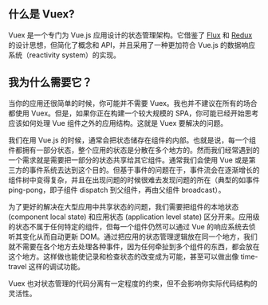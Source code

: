 ## 什么是 Vuex?

Vuex 是一个专门为 Vue.js 应用设计的状态管理架构。它借鉴了 [Flux](https://facebook.github.io/flux/) 和 [Redux](https://github.com/rackt/redux) 的设计思想，但简化了概念和 API，并且采用了一种更加符合 Vue.js 的数据响应系统（reactivity system）的实现。

## 我为什么需要它？

当你的应用还很简单的时候，你可能并不需要 Vuex。我也并不建议在所有的场合都使用 Vuex。但是，如果你正在构建一个较大规模的 SPA，你可能已经开始思考应该如何处理 Vue 组件之外的应用结构。这就是 Vuex 要解决的问题。

我们在用 Vue.js 的时候，通常会把状态储存在组件的内部。也就是说，每一个组件都拥有一部分状态，整个应用的状态是分散在多个地方的。然而我们经常遇到的一个需求就是需要把一部分的状态共享给其它组件。通常我们会使用 Vue 或是第三方的事件系统去达到这个目的。但基于事件的问题在于，事件流会在逐渐增长的组件树中变得复杂，并且在出现问题的时候很难去发现问题的所在（典型的如事件 ping-pong，即子组件 dispatch 到父组件，再由父组件 broadcast）。

为了更好的解决在大型应用中共享状态的问题，我们需要把组件的本地状态 (component local state) 和应用状态 (application level state) 区分开来。应用级的状态不属于任何特定的组件，但每一个组件仍然可以通过 Vue 的响应系统去侦听其变化从而自动更新 DOM。通过把应用的状态管理逻辑放在同一个地方，我们就不需要在各个地方去处理各种事件，因为任何牵扯到多个组件的东西，都会放在这个地方。这样做也能使记录和检查状态的改变成为可能，甚至可以做出像 time-travel 这样的调试功能。

Vuex 也对状态管理的代码分离有一定程度的约束，但不会影响你实际代码结构的灵活性。
